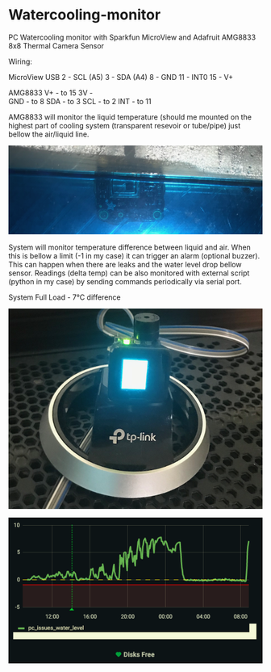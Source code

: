 # Watercooling-monitor
PC Watercooling monitor with Sparkfun MicroView and Adafruit AMG8833 8x8 Thermal Camera Sensor

Wiring:

MicroView USB
2	-	SCL (A5)
3	-	SDA	 (A4)
8	-	GND
11	-	INT0
15	-	V+

AMG8833
V+		-	to 15
3V		-	
GND	  -	to 8
SDA		-	to 3
SCL		-	to 2
INT		-	to 11

AMG8833 will monitor the liquid temperature (should me mounted on the highest part of cooling system (transparent resevoir or tube/pipe) just bellow the air/liquid line.

![Sensor](https://github.com/viotemp1/Watercooling-monitor/blob/main/sensor.png)

System will monitor temperature difference between liquid and air. 
When this is bellow a limit (-1 in my case) it can trigger an alarm (optional buzzer). This can happen when there are leaks and the water level drop bellow sensor.
Readings (delta temp) can be also monitored with external script (python in my case) by sending commands periodically via serial port.

System Full Load - 7°C difference

![System Full Load - 7°C difference](https://github.com/viotemp1/Watercooling-monitor/blob/main/MicroView_system_full_load.png)

![Monitoring](https://github.com/viotemp1/Watercooling-monitor/blob/main/Screenshot.png)


